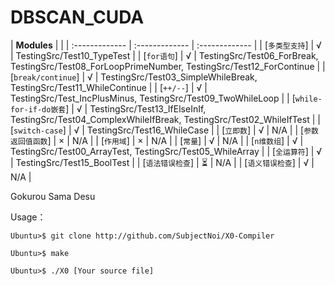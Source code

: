 # DBSCAN_CUDA

| **Modules** |  |
| :------------- | :------------- | :------------- |
| [`多类型支持`] | √ | TestingSrc/Test10_TypeTest |
| [`for语句`] | √ |  TestingSrc/Test06_ForBreak, TestingSrc/Test08_ForLoopPrimeNumber, TestingSrc/Test12_ForContinue |
| [`break/continue`] | √ | TestingSrc/Test03_SimpleWhileBreak, TestingSrc/Test11_WhileContinue |
| [`++/--`] | √ | TestingSrc/Test_IncPlusMinus, TestingSrc/Test09_TwoWhileLoop |
| [`while-for-if-do嵌套`] | √ | TestingSrc/Test13_IfElseInIf, TestingSrc/Test04_ComplexWhileIfBreak, TestingSrc/Test02_WhileIfTest |
| [`switch-case`] | √ | TestingSrc/Test16_WhileCase |
| [`立即数`] | √ | N/A |
| [`参数返回值函数`] | × | N/A |
| [`作用域`] | × | N/A |
| [`常量`] | √ | N/A |
| [`n维数组`] | √ | TestingSrc/Test00_ArrayTest, TestingSrc/Test05_WhileArray |
| [`全运算符`] | √ | TestingSrc/Test15_BoolTest |
| [`语法错误检查`] | ⏳ | N/A |
| [`语义错误检查`] | √ | N/A |

Gokurou Sama Desu

Usage：

```
Ubuntu>$ git clone http://github.com/SubjectNoi/X0-Compiler
```
```
Ubuntu>$ make
```
```
Ubuntu>$ ./X0 [Your source file]
```
